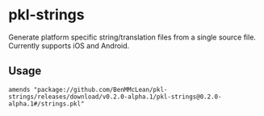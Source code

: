 # pkl-strings

Generate platform specific string/translation files from a single source file. Currently supports iOS and Android.

## Usage

```pkl
amends "package://github.com/BenMMcLean/pkl-strings/releases/download/v0.2.0-alpha.1/pkl-strings@0.2.0-alpha.1#/strings.pkl"
```
